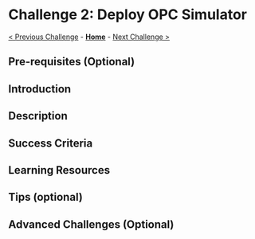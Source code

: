 # Challenge 2: Deploy OPC Simulator

[< Previous Challenge](./Challenge-01.md) - **[Home](../README.md)** - [Next Challenge >](./Challenge-03.md)

## Pre-requisites (Optional)

## Introduction

## Description

## Success Criteria

## Learning Resources

## Tips (optional)

## Advanced Challenges (Optional)